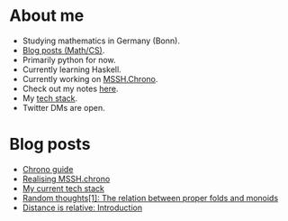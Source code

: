 # About me

* Studying mathematics in Germany (Bonn).
* [Blog posts (Math/CS)](https://mssh.dev).
* Primarily python for now.
* Currently learning Haskell.
* Currently working on [MSSH.Chrono](https://github.com/MathManuelHinz/chrono "Chrono").
* Check out my notes [here](https://github.com/MathManuelHinz/Knowledge "My notes").
* My [tech stack](https://mssh.dev/2020/10/22/tools.html).
* Twitter DMs are open.

# Blog posts
<!-- BLOG-POST-LIST:START -->
- [Chrono guide](https://mssh.dev/2020/10/25/chrono-tutorial.html)
- [Realising MSSH.chrono](https://mssh.dev/2020/10/25/chrono-why.html)
- [My current tech stack](https://mssh.dev/2020/10/22/tools.html)
- [Random thoughts[1]: The relation between proper folds and monoids](https://mssh.dev/2020/08/27/random-thoughts.html)
- [Distance is relative: Introduction](https://mssh.dev/2020/08/24/distance-is-relative.html)
<!-- BLOG-POST-LIST:END -->
